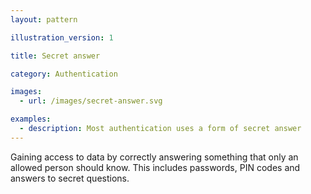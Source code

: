 ```yaml
---
layout: pattern

illustration_version: 1

title: Secret answer

category: Authentication

images:
  - url: /images/secret-answer.svg

examples:
  - description: Most authentication uses a form of secret answer
---
```


Gaining access to data by correctly answering something that only an allowed person should know. This includes passwords, PIN codes and answers to secret questions.
